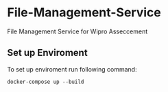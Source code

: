 # File-Management-Service

File Management Service for Wipro Asseccement

## Set up Enviroment

To set up enviroment run following command:

```
docker-compose up --build
```
